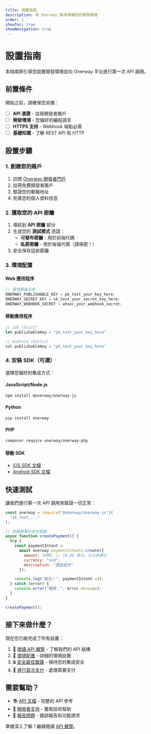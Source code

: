 ```yaml
---
title: 設置指南
description: 為 Onerway 集成準備您的開發環境
order: 1
showToc: true
showNavigation: true
---
```


# 設置指南

本指南將引導您設置開發環境並向 Onerway 平台進行第一次 API 調用。

## 前置條件

開始之前，請確保您具備：

- [ ] **API 憑證** - 註冊開發者賬戶
- [ ] **開發環境** - 您偏好的編程語言
- [ ] **HTTPS 支持** - Webhook 端點必需
- [ ] **基礎知識** - 了解 REST API 和 HTTP

## 設置步驟

### 1. 創建您的賬戶

1. 訪問 [Onerway 開發者門戶](https://developers.onerway.com)
2. 註冊免費開發者賬戶
3. 驗證您的郵箱地址
4. 完善您的個人資料信息

### 2. 獲取您的 API 密鑰

1. 導航到 **API 密鑰** 部分
2. 生成您的 **測試模式** 憑證：
   - **可發布密鑰** - 用於前端代碼
   - **私密密鑰** - 用於後端代碼（請保密！）
3. 安全保存這些密鑰

### 3. 環境配置

#### Web 應用程序

```javascript
// 環境變量示例
ONERWAY_PUBLISHABLE_KEY = pk_test_your_key_here;
ONERWAY_SECRET_KEY = sk_test_your_secret_key_here;
ONERWAY_WEBHOOK_SECRET = whsec_your_webhook_secret;
```

#### 移動應用程序

```javascript
// iOS (Swift)
let publishableKey = "pk_test_your_key_here"

// Android (Kotlin)
val publishableKey = "pk_test_your_key_here"
```

### 4. 安裝 SDK（可選）

選擇您偏好的集成方式：

#### JavaScript/Node.js

```bash
npm install @onerway/onerway-js
```

#### Python

```bash
pip install onerway
```

#### PHP

```bash
composer require onerway/onerway-php
```

#### 移動 SDK

- [iOS SDK 文檔](../../../payments/mobile/ios)
- [Android SDK 文檔](../../../payments/mobile/android)

## 快速測試

讓我們進行第一次 API 調用來驗證一切正常：

```javascript
const onerway = require("@onerway/onerway-js")(
  "sk_test_..."
);

// 創建簡單的支付意圖
async function createPayment() {
  try {
    const paymentIntent =
      await onerway.paymentIntents.create({
        amount: 1000, // 10.00 美元，以分為單位
        currency: "usd",
        description: "測試支付"
      });

    console.log("成功！", paymentIntent.id);
  } catch (error) {
    console.error("錯誤：", error.message);
  }
}

createPayment();
```

## 接下來做什麼？

現在您已經完成了所有設置：

1. 📖 [閱讀 API 概覽](./api-overview) - 了解我們的 API 結構
2. 🔧 [環境配置](./environment-config) - 詳細的環境設置
3. 🔒 [安全最佳實踐](./security) - 保持您的集成安全
4. 🚀 [進行首次支付](./first-payment) - 處理真實支付

## 需要幫助？

- 📚 [API 文檔](../../../payments/) - 完整的 API 參考
- 💬
  [開發者支持](mailto:dev-support@onerway.com) - 獲取技術幫助
- 🐛
  [報告問題](https://github.com/onerway/issues) - 錯誤報告和功能請求

準備深入了解？繼續閱讀 [API 概覽](./api-overview)。
